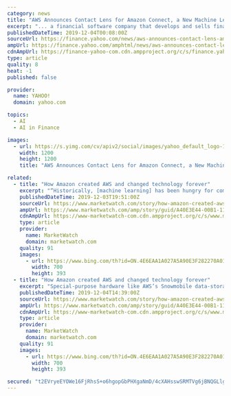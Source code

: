 ```yaml
---
category: news
title: "AWS Announces Contact Lens for Amazon Connect, a New Machine Learning-Powered Analytics Capability for Customers to Better Assess Call Contacts"
excerpt: "... a financial software company that develops and sells financial, accounting, and tax preparation software and related services for small businesses, accountants, and individuals. “As Intuit embarks on our next transformation into an AI-driven expert platform, using machine learning is critical to helping our customers make data-driven ..."
publishedDateTime: 2019-12-04T00:08:00Z
sourceUrl: https://finance.yahoo.com/news/aws-announces-contact-lens-amazon-191400621.html
ampUrl: https://finance.yahoo.com/amphtml/news/aws-announces-contact-lens-amazon-191400621.html
cdnAmpUrl: https://finance-yahoo-com.cdn.ampproject.org/c/s/finance.yahoo.com/amphtml/news/aws-announces-contact-lens-amazon-191400621.html
type: article
quality: 8
heat: -1
published: false

provider:
  name: YAHOO!
  domain: yahoo.com

topics:
  - AI
  - AI in Finance

images:
  - url: https://s.yimg.com/cv/apiv2/social/images/yahoo_default_logo-1200x1200.png
    width: 1200
    height: 1200
    title: "AWS Announces Contact Lens for Amazon Connect, a New Machine Learning-Powered Analytics Capability for Customers to Better Assess Call Contacts"

related:
  - title: "How Amazon created AWS and changed technology forever"
    excerpt: "“Historically, [machine learning] has been hungry for compute infrastructure and data ... And global cloud infrastructure revenue is expected to triple over the next three years to $133 billion, with AWS and Microsoft’s Azure cloud business getting the lion’s share, according to Forrester Research. Amazon reached those stratospheric ..."
    publishedDateTime: 2019-12-03T19:51:00Z
    sourceUrl: https://www.marketwatch.com/story/how-amazon-created-aws-and-changed-technology-forever-2019-12-03?mod=marketwatch-for-ios-and-android
    ampUrl: https://www.marketwatch.com/amp/story/guid/A40E3E44-00B1-11EA-92F1-57A0791C8421
    cdnAmpUrl: https://www-marketwatch-com.cdn.ampproject.org/c/s/www.marketwatch.com/amp/story/guid/A40E3E44-00B1-11EA-92F1-57A0791C8421
    type: article
    provider:
      name: MarketWatch
      domain: marketwatch.com
    quality: 91
    images:
      - url: https://www.bing.com/th?id=ON.4E6EAA1A027A5A90E3F282270A0186C1
        width: 700
        height: 393
  - title: "How Amazon created AWS and changed technology forever"
    excerpt: "Special-purpose hardware like AWS’s Snowmobile data-storage boxes can move petabytes of data. “Ten years ago, [Amazon CEO] Jeff [Bezos] and Andy [Jassy] understood [machine learning] would transform Amazon in a big way,” Swami Sivasubramanian, vice president responsible for artificial intelligence and machine learning at AWS, told ..."
    publishedDateTime: 2019-12-04T14:39:00Z
    sourceUrl: https://www.marketwatch.com/story/how-amazon-created-aws-and-changed-technology-forever-2019-12-03
    ampUrl: https://www.marketwatch.com/amp/story/guid/A40E3E44-00B1-11EA-92F1-57A0791C8421
    cdnAmpUrl: https://www-marketwatch-com.cdn.ampproject.org/c/s/www.marketwatch.com/amp/story/guid/A40E3E44-00B1-11EA-92F1-57A0791C8421
    type: article
    provider:
      name: MarketWatch
      domain: marketwatch.com
    quality: 91
    images:
      - url: https://www.bing.com/th?id=ON.4E6EAA1A027A5A90E3F282270A0186C1
        width: 700
        height: 393

secured: "t2EVryeEYOWe16FjRhsS+o6hgopGbPHXgaNmD/4cXAHsswSRMTVg6jBNQGLlge3vaQ7dTERXb/Fkxf0kzS7gQLWwVAK3TlbLn013dd37Eyulbdv32c1RXJHvKZuNJ9ZKCsx3n1rZ5iRTUDJ2CenrqWVimniJk00vbQ9qmzwU3LQBGnbECwJTeDufpRJnmKCuNj0zPYY65zoCvcER9bRp9KpAFdWp0JkUbfoqmcMjRd7l66KpWu+qoxoTIRkp/7gSvmoL847wLHUidijXVhiqNg==;treG/pJuM/JQQIPEtHZWiQ=="
---
```


